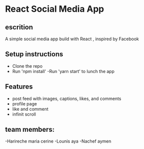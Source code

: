 

# React Social Media App

## escrition
A simple social media app build with React , inspired by Facebook

## Setup instructions
- Clone the repo
- Run 'npm install'
-Run 'yarn start' to lunch the app

## Features 
- post feed with images, captions, likes, and comments
- profile page
- like and comment
- infinit scroll


## team members:
-Harireche maria cerine
-Lounis aya
-Nachef aymen
